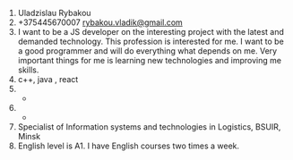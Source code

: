 1. Uladzislau Rybakou
2. +375445670007 rybakou.vladik@gmail.com
3. I want to be a JS developer on the interesting project with the latest and demanded technology. This profession is interested for me. I want to be a good programmer and will do everything what depends on me. Very important things for me is learning new technologies and improving me skills.
4. c++, java , react
5. -
6. -
7. Specialist of Information systems and technologies in Logistics,
BSUIR, Minsk
8. English level is A1. I have English courses two times a week.